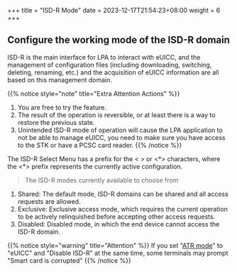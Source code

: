 +++
title = "ISD-R Mode"
date =  2023-12-17T21:54:23+08:00
weight = 6
+++

## Configure the working mode of the ISD-R domain

ISD-R is the main interface for LPA to interact with eUICC, and the management of configuration files (including downloading, switching, deleting, renaming, etc.) and the acquisition of eUICC information are all based on this management domain.

{{% notice style="note" title="Extra Attention Actions" %}}
1. You are free to try the feature.
2. The result of the operation is reversible, or at least there is a way to restore the previous state.
3. Unintended ISD-R mode of operation will cause the LPA application to not be able to manage eUICC, you need to make sure you have access to the STK or have a PCSC card reader.
{{% /notice %}}

The ISD-R Select Menu has a prefix for the < > or <\*> characters, where the <\*> prefix represents the currently active configuration.  

> The ISD-R modes currently available to choose from
1. Shared: The default mode, ISD-R domains can be shared and all access requests are allowed.
2. Exclusive: Exclusive access mode, which requires the current operation to be actively relinquished before accepting other access requests.
3. Disabled: Disabled mode, in which the end device cannot access the ISD-R domain.

{{% notice style="warning" title="Attention" %}}
If you set "[ATR mode](./atr-mode)" to "eUICC" and "Disable ISD-R" at the same time, some terminals may prompt "Smart card is corrupted"
{{% /notice %}}
